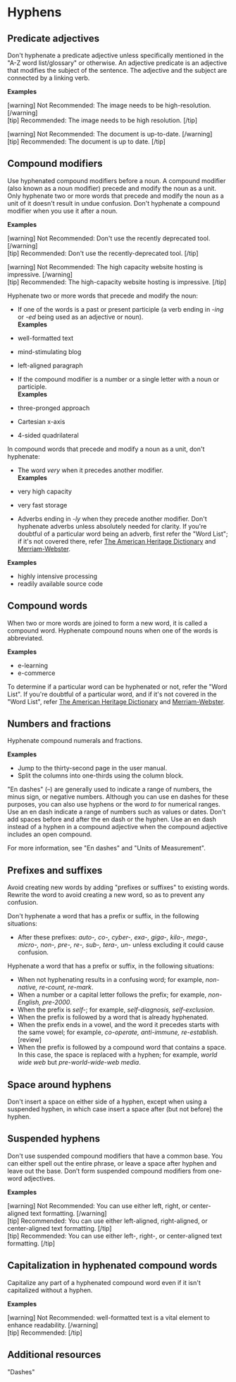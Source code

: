 # Hyphens

## Predicate adjectives

Don't hyphenate a predicate adjective unless specifically mentioned in the "A-Z word list/glossary" or otherwise. An adjective predicate is an adjective that modifies the subject of the sentence. The adjective and the subject are connected by a linking verb.

**Examples**  

[warning] Not Recommended: The image needs to be high-resolution. [/warning]  
[tip] Recommended: The image needs to be high resolution. [/tip]

[warning] Not Recommended: The document is up-to-date. [/warning]  
[tip] Recommended: The document is up to date. [/tip]

## Compound modifiers

Use hyphenated compound modifiers before a noun. A compound modifier (also known as a noun modifier) precede and modify the noun as a unit. Only hyphenate two or more words that precede and modify the noun as a unit of it doesn't result in undue confusion. Don't hyphenate a compound modifier when you use it after a noun.

**Examples**  

[warning] Not Recommended: Don't use the recently deprecated tool. [/warning]  
[tip] Recommended: Don't use the recently-deprecated tool. [/tip]

[warning] Not Recommended: The high capacity website hosting is impressive. [/warning]  
[tip] Recommended: The high-capacity website hosting is impressive. [/tip]

Hyphenate two or more words that precede and modify the noun:
- If one of the words is a past or present participle (a verb ending in *-ing* or *-ed* being used as an adjective or noun).  
 **Examples**  

 - well-formatted text
 - mind-stimulating blog
 - left-aligned paragraph  


- If the compound modifier is a number or a single letter with a noun or participle.  
 **Examples**  

 - three-pronged approach
 - Cartesian x-axis
 - 4-sided quadrilateral

In compound words that precede and modify a noun as a unit, don't hyphenate:
- The word *very* when it precedes another modifier.  
 **Examples**  

 - very high capacity  
 - very fast storage


- Adverbs ending in *-ly* when they precede another modifier. Don't hyphenate adverbs unless absolutely needed for clarity. If you're doubtful of a particular word being an adverb, first refer the "Word List"; if it's not covered there, refer [The American Heritage Dictionary](https://ahdictionary.com/) and [Merriam-Webster](https://www.merriam-webster.com/).   

 **Examples**  

 - highly intensive processing
 - readily available source code

## Compound words

When two or more words are joined to form a new word, it is called a compound word. Hyphenate compound nouns when one of the words is abbreviated.  

**Examples**  

- e-learning
- e-commerce

To determine if a particular word can be hyphenated or not, refer the "Word List". If you're doubtful of a particular word, and if it's not covered in the "Word List", refer [The American Heritage Dictionary](https://ahdictionary.com/) and [Merriam-Webster](https://www.merriam-webster.com/).

## Numbers and fractions

Hyphenate compound numerals and fractions.  

**Examples**  
- Jump to the thirty-second page in the user manual.
- Split the columns into one-thirds using the column block.  

"En dashes" (–) are generally used to indicate a range of numbers, the minus sign, or negative numbers. Although you can use en dashes for these purposes, you can also use hyphens or the word *to* for numerical ranges. Use an en dash indicate a range of numbers such as values or dates. Don't add spaces before and after the en dash or the hyphen. Use an en dash instead of a hyphen in a compound adjective when the compound adjective includes an open compound.  

For more information, see "En dashes" and "Units of Measurement".

## Prefixes and suffixes

Avoid creating new words by adding "prefixes or suffixes" to existing words. Rewrite the word to avoid creating a new word, so as to prevent any confusion.

Don't hyphenate a word that has a prefix or suffix, in the following situations:
- After these prefixes: *auto-, co-, cyber-, exa-, giga-, kilo-, mega-, micro-, non-, pre-,	re-, sub-, tera-, un-* unless excluding it could cause confusion.

Hyphenate a word that has a prefix or suffix, in the following situations:
- When not hyphenating results in a confusing word; for example, *non-native, re-count, re-mark*.
- When a number or a capital letter follows the prefix; for example, *non-English, pre-2000*.
- When the prefix is *self-*; for example, *self-diagnosis, self-exclusion*.
- When the prefix is followed by a word that is already hyphenated.
- When the prefix ends in a vowel, and the word it precedes starts with the same vowel; for example, *co-operate, anti-immune, re-establish*. [review]
- When the prefix is followed by a compound word that contains a space. In this case, the space is replaced with a hyphen; for example,  *world wide web* but *pre-world-wide-web media*.

## Space around hyphens

Don't insert a space on either side of a hyphen, except when using a suspended hyphen, in which case insert a space after (but not before) the hyphen.

## Suspended hyphens

Don't use suspended compound modifiers that have a common base. You can either spell out the entire phrase, or leave a space after hyphen and leave out the base. Don’t form suspended compound modifiers from one-word adjectives.

**Examples**  

[warning] Not Recommended: You can use either left, right, or center-aligned text formatting. [/warning]  
[tip] Recommended: You can use either left-aligned, right-aligned, or center-aligned text formatting. [/tip]  
[tip] Recommended: You can use either left-, right-, or center-aligned text formatting. [/tip]  

## Capitalization in hyphenated compound words

Capitalize any part of a hyphenated compound word even if it isn't capitalized without a hyphen.

**Examples**  

[warning] Not Recommended: well-formatted text is a vital element to enhance readability. [/warning]  
[tip] Recommended:  [/tip]  

## Additional resources

"Dashes"
